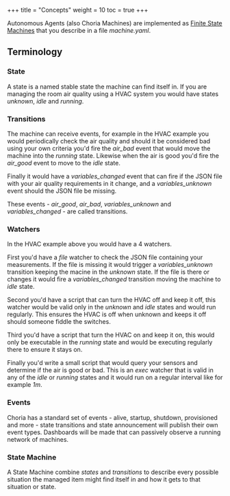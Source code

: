 +++
title = "Concepts"
weight = 10
toc = true
+++

Autonomous Agents (also Choria Machines) are implemented as [Finite State Machines](https://en.wikipedia.org/wiki/Finite-state_machine) that you describe in a file *machine.yaml*.

## Terminology

### State

A state is a named stable state the machine can find itself in. If you are managing the room air quality using a HVAC system you would have states *unknown*, *idle* and *running*.

### Transitions

The machine can receive events, for example in the HVAC example you would periodically check the air quality and should it be considered bad using your own criteria you'd fire the *air_bad* event that would move the machine into the *running* state. Likewise when the air is good you'd fire the *air_good* event to move to the *idle* state.

Finally it would have a *variables_changed* event that can fire if the JSON file with your air quality requirements in it change, and a *variables_unknown* event should the JSON file be missing.

These events - *air_good*, *air_bad*, *variables_unknown* and *variables_changed* - are called transitions.

### Watchers

In the HVAC example above you would have a 4 watchers.

First you'd have a *file* watcher to check the JSON file containing your measurements. If the file is missing it would trigger a *variables_unknown* transition keeping the macine in the *unknown* state. If the file is there or changes it would fire a *variables_changed* transition moving the machine to *idle* state.

Second you'd have a script that can turn the HVAC off and keep it off, this watcher would be valid only in the *unknown* and *idle* states and would run regularly. This ensures the HVAC is off when unknown and keeps it off should someone fiddle the switches.

Third you'd have a script that turn the HVAC on and keep it on, this would only be executable in the *running* state and would be executing regularly there to ensure it stays on.

Finally you'd write a small script that would query your sensors and determine if the air is good or bad. This is an *exec* watcher that is valid in any of the *idle* or *running* states and it would run on a regular interval like for example *1m*.

### Events

Choria has a standard set of events - alive, startup, shutdown, provisioned and more - state transitions and state announcement will publish their own event types. Dashboards will be made that can passively observe a running network of machines.

### State Machine

A State Machine combine *states* and *transitions* to describe every possible situation the managed item might find itself in and how it gets to that situation or state.


